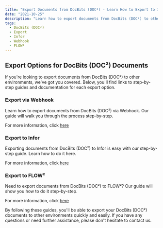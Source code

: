 ```yaml
---
title: "Export Documents from DocBits (DOC²) - Learn How to Export to Infor and FLOW²"
date: "2021-10-25"
description: "Learn how to export documents from DocBits (DOC²) to other environments such as Infor and FLOW², as well as via Webhook. Find step-by-step guides and documentation here."
tags:
  - DocBits (DOC²)
  - Export
  - Infor
  - Webhook
  - FLOW²
---
```


## Export Options for DocBits (DOC²) Documents

If you're looking to export documents from DocBits (DOC²) to other environments, we've got you covered. Below, you'll find links to step-by-step guides and documentation for each export option.

### Export via Webhook

Learn how to export documents from DocBits (DOC²) via Webhook. Our guide will walk you through the process step-by-step.

For more information, click [here](/docbits/export/webhook/ "Export Documents from DocBits (DOC²) via Webhook")

### Export to Infor

Exporting documents from DocBits (DOC²) to Infor is easy with our step-by-step guide. Learn how to do it here.

For more information, click [here](/docbits/export/export-to-infor/ "Export Documents from DocBits (DOC²) to Infor")

### Export to FLOW²

Need to export documents from DocBits (DOC²) to FLOW²? Our guide will show you how to do it step-by-step.

For more information, click [here](/docbits/export/export-to-flow2/ "Export Documents from DocBits (DOC²) to FLOW²")

By following these guides, you'll be able to export your DocBits (DOC²) documents to other environments quickly and easily. If you have any questions or need further assistance, please don't hesitate to contact us.
